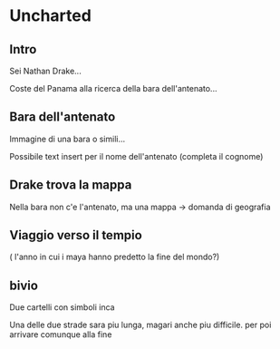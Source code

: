 # Uncharted

## Intro

Sei Nathan Drake...

Coste del Panama alla ricerca della bara dell'antenato...


## Bara dell'antenato

Immagine di una bara o simili...

Possibile text insert per il nome dell'antenato (completa il cognome)

## Drake trova la mappa
Nella bara non c'e l'antenato, ma una mappa -> domanda di geografia 

## Viaggio verso il tempio
( l'anno in cui i maya hanno predetto la fine del mondo?)

## bivio
Due cartelli con simboli inca

Una delle due strade sara piu lunga, magari anche piu difficile. per poi arrivare comunque alla fine